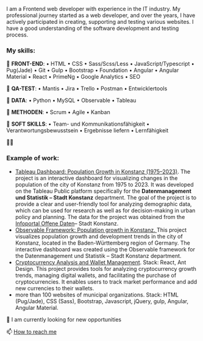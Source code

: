 I am a Frontend web developer with experience in the IT industry. My professional journey started as a web developer, and over the years, I have actively participated in creating, supporting and testing various websites. I have a good understanding of the software development and testing process.

<h3>My skills:</h3>
💬 <b>FRONT-END</b>: • HTML • CSS • Sass/Scss/Less • JavaScript/Typescript • Pug(Jade) • Git • Gulp • Bootstrap • Foundation  
• Angular • Angular Material • React • PrimeNg  
• Google Analytics • SEO  
  
💬 <b>QA-TEST</b>: • Mantis • Jira • Trello • Postman • Entwicklertools  
  
💬 <b>DATA</b>: • Python • MySQL • Observable • Tableau  

💬 <b>METHODEN</b>: • Scrum • Agile • Kanban  

💬 <b>SOFT SKILLS</b>: • Team- und Kommunikationsfähigkeit • Verantwortungsbewusstsein • Ergebnisse liefern • Lernfähigkeit  

👩‍💻 <h3>Example of work:</h3>
- <a href="https://public.tableau.com/app/profile/offene.daten.stadt.konstanz/vizzes" alt="Tableau Dashboard: Population Trends in Konstanz (1975–2023)">Tableau Dashboard: Population Growth in Konstanz (1975–2023)</a>.
  The project is an interactive dashboard for visualizing changes in the population of the city of Konstanz from 1975 to 2023. It was developed on the Tableau Public platform specifically for the <b>Datenmanagement und Statistik – Stadt Konstanz</b> department. The goal of the project is to provide a clear and user-friendly tool for analyzing demographic data, which can be used for research as well as for decision-making in urban policy and planning. The data for the project was obtained from the <a href="https://offenedaten-konstanz.de/search/taxonomy/term/42/field_tags/Bev%C3%B6lkerung-42">Infoportal Offene Daten</a>– Stadt Konstanz.
- <a href="https://github.com/IrynaKuzz/Population-growth-in-Konstanz">Observable Framework: Population growth in Konstanz. </a> This project visualizes population growth and development trends in the city of Konstanz, located in the Baden-Württemberg region of Germany. The interactive dashboard was created using the Observable framework for the Datenmanagement und Statistik – Stadt Konstanz department. 
- <a href="https://github.com/IrynaKuzz/crypto-project.git">Cryptocurrency Analysis and Wallet Management</a>. Stack: React, Ant Design.
  This project provides tools for analyzing cryptocurrency growth trends, managing digital wallets, and facilitating the purchase of cryptocurrencies. It enables users to track market performance and add new currencies to their wallets.  
- more than 100 websites of municipal organizations.
  Stack: HTML (Pug/Jade), CSS (Sass), Bootstrap, Javascript, jQuery, gulp, Angular, Angular Material.

📌 I am currently looking for new opportunities

📫 <a href="mailto: iryna.kuz.job@gmail.com"> How to reach me </a>
